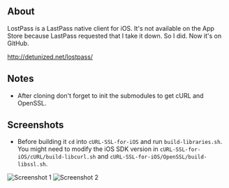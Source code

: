 ## About

LostPass is a LastPass native client for iOS. It's not available on the App Store because LastPass requested that I take it down. So I did. Now it's on GitHub.

http://detunized.net/lostpass/

## Notes

* After cloning don't forget to init the submodules to get cURL and OpenSSL.

## Screenshots

* Before building it `cd` into `cURL-SSL-for-iOS` and run `build-libraries.sh`. You might need to modify the iOS SDK version in `cURL-SSL-for-iOS/cURL/build-libcurl.sh` and `cURL-SSL-for-iOS/OpenSSL/build-libssl.sh`.

![Screenshot 1](https://raw.github.com/detunized/lostpass/master/website/images/screenshot1.png)
![Screenshot 2](https://raw.github.com/detunized/lostpass/master/website/images/screenshot2.png)
